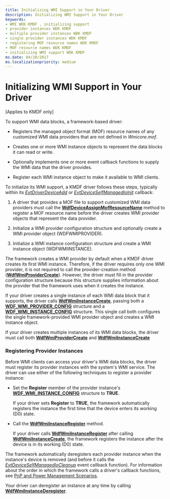 ```yaml
---
title: Initializing WMI Support in Your Driver
description: Initializing WMI Support in Your Driver
keywords:
- WMI WDK KMDF , initializing support
- provider instances WDK KMDF
- multiple provider instances WDK KMDF
- single provider instances WDK KMDF
- registering MOF resource names WDK KMDF
- MOF resource names WDK KMDF
- initializing WMI support WDK KMDF
ms.date: 04/20/2017
ms.localizationpriority: medium
---
```


# Initializing WMI Support in Your Driver


\[Applies to KMDF only\]

To support WMI data blocks, a framework-based driver:

-   Registers the managed object format (MOF) resource names of any customized WMI data providers that are not defined in *Wmicore.mof*.

-   Creates one or more WMI instance objects to represent the data blocks it can read or write.

-   Optionally implements one or more event callback functions to supply the WMI data that the driver provides.

-   Register each WMI instance object to make it available to WMI clients.

To initialize its WMI support, a KMDF driver follows these steps, typically within its [*EvtDriverDeviceAdd*](/windows-hardware/drivers/ddi/wdfdriver/nc-wdfdriver-evt_wdf_driver_device_add) or [*EvtDeviceSelfManagedIoInit*](/windows-hardware/drivers/ddi/wdfdevice/nc-wdfdevice-evt_wdf_device_self_managed_io_init) callback:

1.  A driver that provides a MOF file to support customized WMI data providers must call the [**WdfDeviceAssignMofResourceName**](/windows-hardware/drivers/ddi/wdfdevice/nf-wdfdevice-wdfdeviceassignmofresourcename) method to register a MOF resource name before the driver creates WMI provider objects that represent the data provider.

2.  Initialize a WMI provider configuration structure and optionally create a WMI provider object (WDFWMIPROVIDER).
3.  Initialize a WMI instance configuration structure and create a WMI instance object (WDFWMIINSTANCE).

The framework creates a WMI provider by default when a KMDF driver creates its first WMI instance. Therefore, if the driver requires only one WMI provider, it is not required to call the provider-creation method ([**WdfWmiProviderCreate**](/windows-hardware/drivers/ddi/wdfwmi/nf-wdfwmi-wdfwmiprovidercreate)). However, the driver must fill in the provider configuration structure because this structure supplies information about the provider that the framework uses when it creates the instance.

If your driver creates a single instance of each WMI data block that it supports, the driver calls [**WdfWmiInstanceCreate**](/windows-hardware/drivers/ddi/wdfwmi/nf-wdfwmi-wdfwmiinstancecreate), passing both a [**WDF\_WMI\_PROVIDER\_CONFIG**](/windows-hardware/drivers/ddi/wdfwmi/ns-wdfwmi-_wdf_wmi_provider_config) structure and a [**WDF\_WMI\_INSTANCE\_CONFIG**](/windows-hardware/drivers/ddi/wdfwmi/ns-wdfwmi-_wdf_wmi_instance_config) structure. This single call both configures the single framework-provided WMI provider object and creates a WMI instance object.

If your driver creates multiple instances of its WMI data blocks, the driver must call both [**WdfWmiProviderCreate**](/windows-hardware/drivers/ddi/wdfwmi/nf-wdfwmi-wdfwmiprovidercreate) and [**WdfWmiInstanceCreate**](/windows-hardware/drivers/ddi/wdfwmi/nf-wdfwmi-wdfwmiinstancecreate)

### <a href="" id="registering-provider-instances"></a> Registering Provider Instances

Before WMI clients can access your driver's WMI data blocks, the driver must register its provider instances with the system's WMI service. The driver can use either of the following techniques to register a provider instance:

-   Set the **Register** member of the provider instance's [**WDF\_WMI\_INSTANCE\_CONFIG**](/windows-hardware/drivers/ddi/wdfwmi/ns-wdfwmi-_wdf_wmi_instance_config) structure to **TRUE**.

    If your driver sets **Register** to **TRUE**, the framework automatically registers the instance the first time that the device enters its working (D0) state.

-   Call the [**WdfWmiInstanceRegister**](/windows-hardware/drivers/ddi/wdfwmi/nf-wdfwmi-wdfwmiinstanceregister) method.

    If your driver calls [**WdfWmiInstanceRegister**](/windows-hardware/drivers/ddi/wdfwmi/nf-wdfwmi-wdfwmiinstanceregister) after calling [**WdfWmiInstanceCreate**](/windows-hardware/drivers/ddi/wdfwmi/nf-wdfwmi-wdfwmiinstancecreate), the framework registers the instance after the device is in its working (D0) state.

The framework automatically deregisters each provider instance when the instance's device is removed (and before it calls the [*EvtDeviceSelfManagedIoCleanup*](/windows-hardware/drivers/ddi/wdfdevice/nc-wdfdevice-evt_wdf_device_self_managed_io_cleanup) event callback function). For information about the order in which the framework calls a driver's callback functions, see [PnP and Power Management Scenarios](pnp-and-power-management-scenarios.md).

Your driver can deregister an instance at any time by calling [**WdfWmiInstanceDeregister**](/windows-hardware/drivers/ddi/wdfwmi/nf-wdfwmi-wdfwmiinstancederegister).

 

